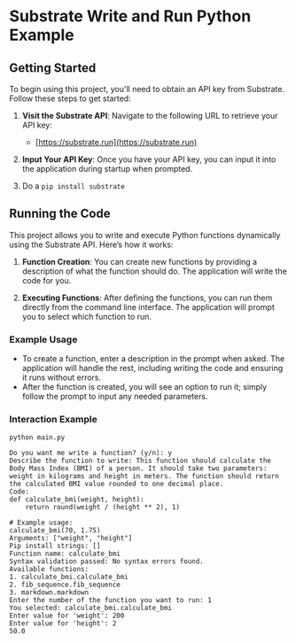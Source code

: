 # Substrate Write and Run Python Example

## Getting Started

To begin using this project, you'll need to obtain an API key from Substrate. Follow these steps to get started:

1. **Visit the Substrate API**: Navigate to the following URL to retrieve your API key:
   - [https://substrate.run](https://substrate.run)

2. **Input Your API Key**: Once you have your API key, you can input it into the application during startup when prompted.

3. Do a `pip install substrate`

## Running the Code

This project allows you to write and execute Python functions dynamically using the Substrate API. Here’s how it works:

1. **Function Creation**: You can create new functions by providing a description of what the function should do. The application will write the code for you.

2. **Executing Functions**: After defining the functions, you can run them directly from the command line interface. The application will prompt you to select which function to run.

### Example Usage
- To create a function, enter a description in the prompt when asked. The application will handle the rest, including writing the code and ensuring it runs without errors. 
- After the function is created, you will see an option to run it; simply follow the prompt to input any needed parameters.

### Interaction Example
```
python main.py
```

```
Do you want me write a function? (y/n): y
Describe the function to write: This function should calculate the Body Mass Index (BMI) of a person. It should take two parameters: weight in kilograms and height in meters. The function should return the calculated BMI value rounded to one decimal place.
Code:
def calculate_bmi(weight, height):
    return round(weight / (height ** 2), 1)

# Example usage:
calculate_bmi(70, 1.75)
Arguments: ["weight", "height"]
Pip install strings: []
Function name: calculate_bmi
Syntax validation passed: No syntax errors found.
Available functions:
1. calculate_bmi.calculate_bmi
2. fib_sequence.fib_sequence
3. markdown.markdown
Enter the number of the function you want to run: 1
You selected: calculate_bmi.calculate_bmi
Enter value for 'weight': 200
Enter value for 'height': 2
50.0
```
